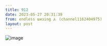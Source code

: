 ```yaml
---
title: 912
date: 2023-05-27 20:31:39
from: endless шизing ⍼ (channel1162404975)
layout: post
---
```


![image](photos/photo_67@27-05-2023_20-31-39.jpg)


